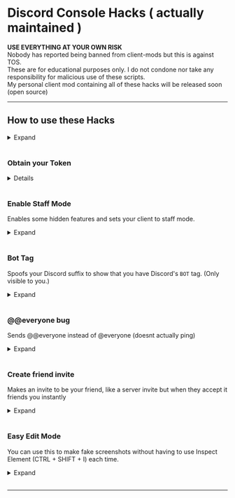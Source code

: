 # Discord Console Hacks ( actually maintained )

**USE EVERYTHING AT YOUR OWN RISK** <br>
Nobody has reported being banned from client-mods but this is against TOS. <br>
These are for educational purposes only. I do not condone nor take any responsibility for malicious use of these scripts. <br>
My personal client mod containing all of these hacks will be released soon (open source)

***
## How to use these Hacks
<details>
<summary>Expand</summary>
<br>
1. Press CTRL + SHIFT + I to toggle Developer Tools <br>
2. Click on "Console" if not already selected <br>
3. Paste the script in the command field <br>
4. Press enter <br>

<br>
</details>
<br>


### Obtain your Token
<details>
Copies your Token into the clipboard.<br>
**:warning: DO NOT GIVE THIS TO ANYONE. It grants full access to your account.**


Paste this into the console (while being logged in):

```js
let wpRequire;
window.webpackChunkdiscord_app.push([[Symbol()], {}, (x) => (wpRequire = x)]);
for (const module of Object.keys(wpRequire.c).map((x) => wpRequire.c[x].exports).filter((x) => x)) {
    if (module.default && module.default['getToken'] !== undefined)
        copy(module.default.getToken())
}
console.log('your token has been copied to your clipboard')
```

The token should be in your clipboard now.<br>
Please be careful when pasting the token, sending it to someone is like giving away your address, keys and passport/ID.<br>

</details>
<br>

### Enable Staff Mode

Enables some hidden features and sets your client to staff mode.

<details>
<summary>Expand</summary>
 
This will trick your client into thinking that you are a staff member of Discord (by modifiying certain flags) and will also allow you to access the experiments tab, developer options, and more. (In these menus you can get unreleased Discord updates, emulate a different client, generate build overrides and more.)

```js
let wpRequire;
window.webpackChunkdiscord_app.push([[Symbol()], {}, (x) => (wpRequire = x)]);
let user = Object.values(wpRequire.c).find((x)=> x?.exports?.default?.getCurrentUser && x?.exports?.default?._dispatcher?._actionHandlers).exports.default
module = Object.values(user._dispatcher._actionHandlers._dependencyGraph.nodes);

user.getCurrentUser().flags |= 1;
module.find((x)=>x.name === "DeveloperExperimentStore").actionHandler["CONNECTION_OPEN"]();
try {module.find((x)=>x.name === "ExperimentStore").actionHandler["OVERLAY_INITIALIZE"]({user:{flags: 1}})} catch {}
module.find((x)=>x.name === "ExperimentStore").storeDidChange()
```
<br>

</details>
<br>



### Bot Tag

Spoofs your Discord suffix to show that you have Discord's `BOT` tag. (Only visible to you.)

<details>
<summary>Expand</summary>

Bot tag code:
```js
let wpRequire;
window.webpackChunkdiscord_app.push([[Symbol()], {}, (x) => (wpRequire = x)]);
for (const module of Object.keys(wpRequire.c).map((x) => wpRequire.c[x].exports).filter((x) => x)) {
    if (module.default && module.default['getCurrentUser'] !== undefined)
        module.default.getCurrentUser().bot = true
}
```
<br>
</details>
<br>

### @@everyone bug

Sends @@everyone instead of @everyone (doesnt actually ping)

<details>
<summary>Expand</summary>

code:
```js
(()=>{
    let wpRequire;
    window.webpackChunkdiscord_app.push([[Symbol()], {}, (x) => (wpRequire = x)]);
    let Flux;
    for (const module of Object.keys(wpRequire.c).map((x) => wpRequire.c[x].exports).filter((x) => x)) {
        if (module['Store'] !== undefined && module['Dispatcher'] !== undefined) {
            ((Flux)=>{
                let getStore = (name) => { return Flux.Store.getAll().find(store => Flux.Store.prototype.getName.call(store) === name) }
                let role = Object.values(getStore("GuildStore").getGuild(getStore("SelectedGuildStore").getGuildId()).roles).at(-1)
                console.log(`<@&${role.id}>`)
            })(module.default)
        }      
    }
})()
```
<br>
</details>
<br>

### Create friend invite

Makes an invite to be your friend, like a server invite but when they accept it friends you instantly

<details>
<summary>Expand</summary>

friend invite code:
```js
let wpRequire;
window.webpackChunkdiscord_app.push([[Symbol()], {}, (x) => (wpRequire = x)]);
for (const module of Object.keys(wpRequire.c).map((x) => wpRequire.c[x].exports).filter((x) => x)) {
    if (module.default && module.default['createFriendInvite'] !== undefined)
        copy("https://discord.gg/" + (1, await module.default.createFriendInvite()).code)
}
```
<br>
</details>
<br>

### Easy Edit Mode

You can use this to make fake screenshots without having to use Inspect Element (CTRL + SHIFT + I) each time.

<details>
<summary>Expand</summary>

```js
document.designMode = 'on'
```

</details>
<br>

***
